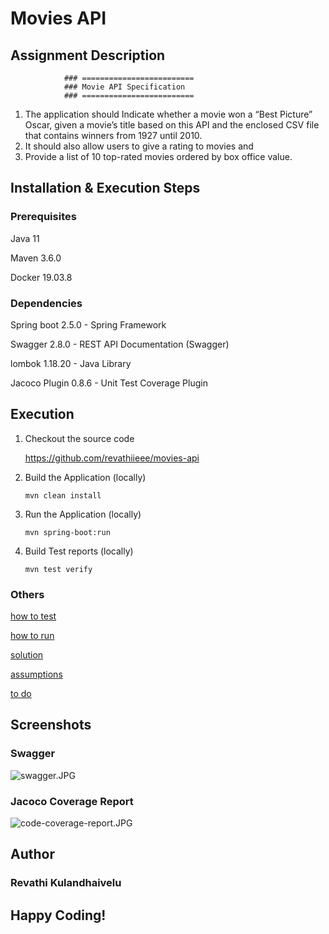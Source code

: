 # Movies API

## Assignment Description
                ### =========================
                ### Movie API Specification
                ### =========================
1. The application should Indicate whether a movie won a “Best Picture” Oscar, given a
    movie’s title based on this API and the enclosed CSV file that contains winners from
    1927 until 2010.
2. It should also allow users to give a rating to movies and 
3. Provide a list of 10 top-rated movies ordered by box office value.

## Installation & Execution Steps

### Prerequisites

Java 11

Maven 3.6.0

Docker 19.03.8

### Dependencies

Spring boot 2.5.0 - Spring Framework

Swagger 2.8.0 - REST API Documentation (Swagger)

lombok 1.18.20 - Java Library

Jacoco Plugin 0.8.6 - Unit Test Coverage Plugin

## Execution

1. Checkout the source code

   https://github.com/revathiieee/movies-api

2. Build the Application (locally)
   
   ``` mvn clean install ```

3. Run the Application (locally)
   
   ``` mvn spring-boot:run ```

4. Build Test reports (locally)
   
   ``` mvn test verify ```

### Others

[how to test](https://github.com/revathiieee/movies-api/blob/main/how_to_test.md)

[how to run](https://github.com/revathiieee/movies-api/blob/main/how_to_run.md)

[solution](https://github.com/revathiieee/movies-api/blob/main/solution.md)

[assumptions](https://github.com/revathiieee/movies-api/blob/main/assumptions.md)

[to do](https://github.com/revathiieee/movies-api/blob/main/to_do.md)

## Screenshots

### Swagger

![swagger.JPG](swagger.JPG)

### Jacoco Coverage Report

![code-coverage-report.JPG](code_coverage_report.JPG)

## Author

### Revathi Kulandhaivelu

## Happy Coding!
   
